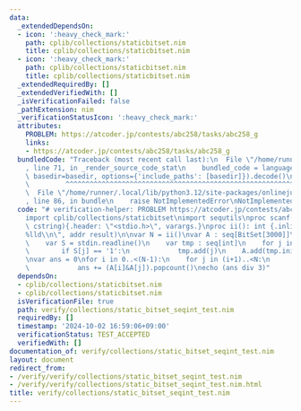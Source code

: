 ```yaml
---
data:
  _extendedDependsOn:
  - icon: ':heavy_check_mark:'
    path: cplib/collections/staticbitset.nim
    title: cplib/collections/staticbitset.nim
  - icon: ':heavy_check_mark:'
    path: cplib/collections/staticbitset.nim
    title: cplib/collections/staticbitset.nim
  _extendedRequiredBy: []
  _extendedVerifiedWith: []
  _isVerificationFailed: false
  _pathExtension: nim
  _verificationStatusIcon: ':heavy_check_mark:'
  attributes:
    PROBLEM: https://atcoder.jp/contests/abc258/tasks/abc258_g
    links:
    - https://atcoder.jp/contests/abc258/tasks/abc258_g
  bundledCode: "Traceback (most recent call last):\n  File \"/home/runner/.local/lib/python3.12/site-packages/onlinejudge_verify/documentation/build.py\"\
    , line 71, in _render_source_code_stat\n    bundled_code = language.bundle(stat.path,\
    \ basedir=basedir, options={'include_paths': [basedir]}).decode()\n          \
    \         ^^^^^^^^^^^^^^^^^^^^^^^^^^^^^^^^^^^^^^^^^^^^^^^^^^^^^^^^^^^^^^^^^^^^^^^^^^^^^^^^^\n\
    \  File \"/home/runner/.local/lib/python3.12/site-packages/onlinejudge_verify/languages/nim.py\"\
    , line 86, in bundle\n    raise NotImplementedError\nNotImplementedError\n"
  code: "# verification-helper: PROBLEM https://atcoder.jp/contests/abc258/tasks/abc258_g\n\
    import cplib/collections/staticbitset\nimport sequtils\nproc scanf(formatstr:\
    \ cstring){.header: \"<stdio.h>\", varargs.}\nproc ii(): int {.inline.} = scanf(\"\
    %lld\\n\", addr result)\n\nvar N = ii()\nvar A : seq[BitSet[3000]]\nfor i in 0..<(N):\n\
    \    var S = stdin.readline()\n    var tmp : seq[int]\n    for j in 0..<(N):\n\
    \        if S[j] == '1':\n            tmp.add(j)\n    A.add(tmp.initBitSet(3000))\n\
    \nvar ans = 0\nfor i in 0..<(N-1):\n    for j in (i+1)..<N:\n        if A[i][j]:\n\
    \            ans += (A[i]&A[j]).popcount()\necho (ans div 3)"
  dependsOn:
  - cplib/collections/staticbitset.nim
  - cplib/collections/staticbitset.nim
  isVerificationFile: true
  path: verify/collections/static_bitset_seqint_test.nim
  requiredBy: []
  timestamp: '2024-10-02 16:59:06+09:00'
  verificationStatus: TEST_ACCEPTED
  verifiedWith: []
documentation_of: verify/collections/static_bitset_seqint_test.nim
layout: document
redirect_from:
- /verify/verify/collections/static_bitset_seqint_test.nim
- /verify/verify/collections/static_bitset_seqint_test.nim.html
title: verify/collections/static_bitset_seqint_test.nim
---
```

